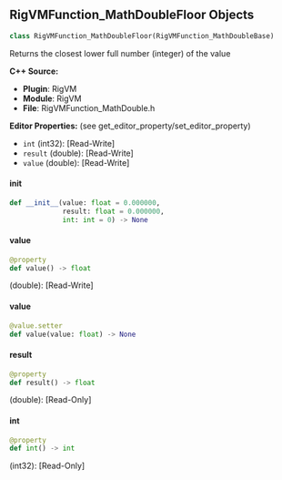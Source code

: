 ## RigVMFunction_MathDoubleFloor Objects

```python
class RigVMFunction_MathDoubleFloor(RigVMFunction_MathDoubleBase)
```

Returns the closest lower full number (integer) of the value

**C++ Source:**

- **Plugin**: RigVM
- **Module**: RigVM
- **File**: RigVMFunction_MathDouble.h

**Editor Properties:** (see get_editor_property/set_editor_property)

- ``int`` (int32):  [Read-Write]
- ``result`` (double):  [Read-Write]
- ``value`` (double):  [Read-Write]

<a id="unreal.RigVMFunction_MathDoubleFloor.__init__"></a>

#### __init__

```python
def __init__(value: float = 0.000000,
             result: float = 0.000000,
             int: int = 0) -> None
```

<a id="unreal.RigVMFunction_MathDoubleFloor.value"></a>

#### value

```python
@property
def value() -> float
```

(double):  [Read-Write]

<a id="unreal.RigVMFunction_MathDoubleFloor.value"></a>

#### value

```python
@value.setter
def value(value: float) -> None
```

<a id="unreal.RigVMFunction_MathDoubleFloor.result"></a>

#### result

```python
@property
def result() -> float
```

(double):  [Read-Only]

<a id="unreal.RigVMFunction_MathDoubleFloor.int"></a>

#### int

```python
@property
def int() -> int
```

(int32):  [Read-Only]

<a id="unreal.RigUnit_MathDoubleFloor"></a>
